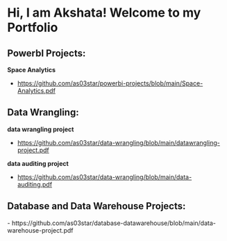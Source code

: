 <h1>Hi, I am Akshata! Welcome to my Portfolio <br/>

<h2> PowerbI Projects:</h2>

 <b>Space Analytics</b>
  - https://github.com/as03star/powerbi-projects/blob/main/Space-Analytics.pdf
 
<h2> Data Wrangling:</h2>

 <b> data wrangling project </b>
  - https://github.com/as03star/data-wrangling/blob/main/datawrangling-project.pdf

  <b> data auditing project </b>
  - https://github.com/as03star/data-wrangling/blob/main/data-auditing.pdf

<h2> Database and Data Warehouse Projects: </h2>
  - https://github.com/as03star/database-datawarehouse/blob/main/data-warehouse-project.pdf
